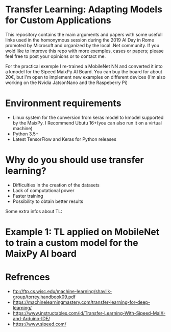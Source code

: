 # Transfer Learning: Adapting Models for Custom Applications
This repository contains the main arguments and papers with some usefull links used in the homonymous session during the 2019 AI Day in Rome promoted by Microsoft and organized by the local .Net community. If you wold like to improve this repo with more exemples, cases or papers; please feel free to post your opinions or to contact me.

For the practical exemple I re-trained a MobileNet NN and converted it into a kmodel for the Sipeed MaixPy AI Board. You can buy the board for about 20€, but I'm open to implement new examples on different devices (I'm also working on the Nvidia JatsonNano and the Raspeberry Pi)

# Environment requirements
- Linux system for the conversion from keras model to kmodel supported by the MaixPy. I Recommend Ubutu 16+(you can also run it on a virtual machine)
- Python 3.5+
- Latest TensorFlow and Keras for Python releases 

# Why do you should use transfer learning?
- Difficulties in the creation of the datasets
- Lack of computational power 
- Faster training
- Possibility to obtain better results 

Some extra infos about TL:


# Example 1: TL applied on MobileNet to train a custom model for the MaixPy AI board


# Refrences 
- ftp://ftp.cs.wisc.edu/machine-learning/shavlik-group/torrey.handbook09.pdf
- https://machinelearningmastery.com/transfer-learning-for-deep-learning/
- https://www.instructables.com/id/Transfer-Learning-With-Sipeed-MaiX-and-Arduino-IDE/
- https://www.sipeed.com/
